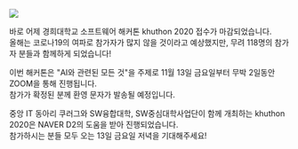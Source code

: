 ![](https://thon.khlug.org/image/1295fa96224e138b.png)

바로 어제 경희대학교 소프트웨어 해커톤 khuthon 2020 접수가 마감되었습니다.<br/>
올해는 코로나19의 여파로 참가자가 많지 않을 것이라고 예상했지만, 무려 118명의 참가자 분들과 함께하게 되었습니다!

이번 해커톤은 "AI와 관련된 모든 것"을 주제로 11월 13일 금요일부터 무박 2일동안 ZOOM을 통해 진행됩니다.<br/>
참가가 확정된 분께 환영 문자가 발송될 예정입니다.

중앙 IT 동아리 쿠러그와 SW융합대학, SW중심대학사업단이 함께 개최하는 khuthon 2020은 NAVER D2의 도움을 받아 진행되었습니다.<br/>
참가하시는 분들 모두 오는 13일 금요일 저녁을 기대해주세요!
